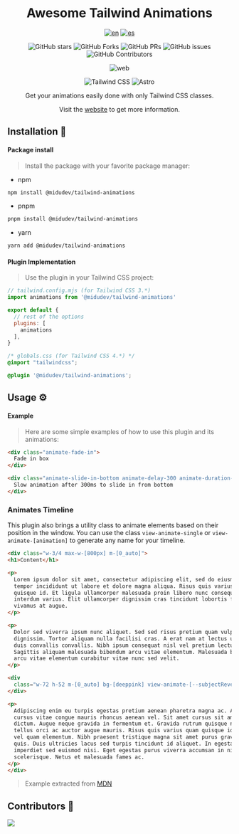 <div align="center">

# Awesome Tailwind Animations

[![en](https://img.shields.io/badge/lang-en-red.svg)](./README.md)
[![es](https://img.shields.io/badge/lang-es-yellow.svg)](./README.es.md)

![GitHub stars](https://img.shields.io/github/stars/midudev/tailwind-animations)
![GitHub Forks](https://img.shields.io/github/forks/midudev/tailwind-animations)
![GitHub PRs](https://img.shields.io/github/issues-pr/midudev/tailwind-animations)
![GitHub issues](https://img.shields.io/github/issues/midudev/tailwind-animations)
![GitHub Contributors](https://img.shields.io/github/contributors/midudev/tailwind-animations)

![web](./lib/imgs/web.jpg)

![Tailwind
CSS](https://img.shields.io/badge/Tailwind%20CSS-3.4.1-blue?style=for-the-badge&logo=tailwind-css)
![Astro](https://img.shields.io/badge/Astro-4.3.3-orange?style=for-the-badge&logo=astro)

Get your animations easily done with only Tailwind CSS classes.

Visit the [website](https://tailwindcss-animations.vercel.app/) to get more information.
</div>
  
## Installation :book:

#### Package install

> Install the package with your favorite package manager:

- npm
```bash
npm install @midudev/tailwind-animations
```
- pnpm
```bash
pnpm install @midudev/tailwind-animations
```
- yarn
```bash
yarn add @midudev/tailwind-animations
```

#### Plugin Implementation
> Use the plugin in your Tailwind CSS project:

```js
// tailwind.config.mjs (for Tailwind CSS 3.*)
import animations from '@midudev/tailwind-animations'

export default {
  // rest of the options
  plugins: [
    animations
  ],
}
```

```css
/* globals.css (for Tailwind CSS 4.*) */
@import "tailwindcss";

@plugin '@midudev/tailwind-animations';
```

## Usage :gear:

#### Example

> Here are some simple examples of how to use this plugin and its animations:

```html
<div class="animate-fade-in">
  Fade in box
</div>

<div class="animate-slide-in-bottom animate-delay-300 animate-duration-slow">
  Slow animation after 300ms to slide in from bottom
</div>
```

### Animates Timeline

This plugin also brings a utility class to animate elements based on their position in the window. You can use the class `view-animate-single` or `view-animate-[animation]` to generate any name for your timeline.

```html
<div class="w-3/4 max-w-[800px] m-[0_auto]">
<h1>Content</h1>

<p>
  Lorem ipsum dolor sit amet, consectetur adipiscing elit, sed do eiusmod
  tempor incididunt ut labore et dolore magna aliqua. Risus quis varius quam
  quisque id. Et ligula ullamcorper malesuada proin libero nunc consequat
  interdum varius. Elit ullamcorper dignissim cras tincidunt lobortis feugiat
  vivamus at augue.
</p>

<p>
  Dolor sed viverra ipsum nunc aliquet. Sed sed risus pretium quam vulputate
  dignissim. Tortor aliquam nulla facilisi cras. A erat nam at lectus urna
  duis convallis convallis. Nibh ipsum consequat nisl vel pretium lectus.
  Sagittis aliquam malesuada bibendum arcu vitae elementum. Malesuada bibendum
  arcu vitae elementum curabitur vitae nunc sed velit.
</p>

<div
  class="w-72 h-52 m-[0_auto] bg-[deeppink] view-animate-[--subjectReveal] animate-zoom-in animate-range-[entry_10%_contain_25%]">
</div>

<p>
  Adipiscing enim eu turpis egestas pretium aenean pharetra magna ac. Arcu
  cursus vitae congue mauris rhoncus aenean vel. Sit amet cursus sit amet
  dictum. Augue neque gravida in fermentum et. Gravida rutrum quisque non
  tellus orci ac auctor augue mauris. Risus quis varius quam quisque id diam
  vel quam elementum. Nibh praesent tristique magna sit amet purus gravida
  quis. Duis ultricies lacus sed turpis tincidunt id aliquet. In egestas erat
  imperdiet sed euismod nisi. Eget egestas purus viverra accumsan in nisl nisi
  scelerisque. Netus et malesuada fames ac.
</p>
</div>
```
> Example extracted from [MDN](https://developer.mozilla.org/en-US/docs/Web/CSS/view-timeline)

## Contributors 👑
  
<a href="https://github.com/midudev/tailwind-animations/graphs/contributors">
  <img src="https://contrib.rocks/image?repo=midudev/tailwind-animations" />
</a>
